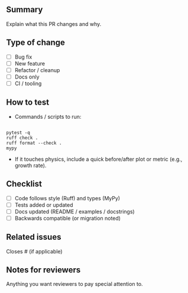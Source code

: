 
## Summary
Explain what this PR changes and why.

## Type of change
- [ ] Bug fix
- [ ] New feature
- [ ] Refactor / cleanup
- [ ] Docs only
- [ ] CI / tooling

## How to test
- Commands / scripts to run:
```

pytest -q
ruff check .
ruff format --check .
mypy

```
- If it touches physics, include a quick before/after plot or metric (e.g., growth rate).

## Checklist
- [ ] Code follows style (Ruff) and types (MyPy)
- [ ] Tests added or updated
- [ ] Docs updated (README / examples / docstrings)
- [ ] Backwards compatible (or migration noted)

## Related issues
Closes #<issue-number> (if applicable)

## Notes for reviewers
Anything you want reviewers to pay special attention to.
